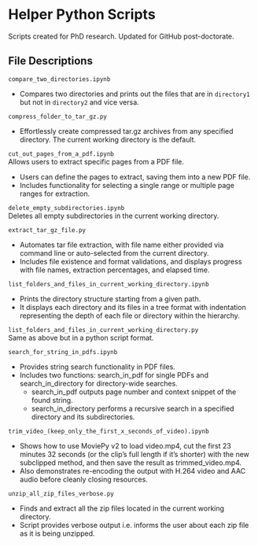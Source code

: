 # Helper Python Scripts
 Scripts created for PhD research. Updated for GitHub post-doctorate.
 
## File Descriptions <a name="files"></a>
`compare_two_directories.ipynb`  
- Compares two directories and prints out the files that are in `directory1` but not in `directory2` and vice versa.

`compress_folder_to_tar_gz.py` 
- Effortlessly create compressed tar.gz archives from any specified directory. The current working directory is the default.

`cut_out_pages_from_a_pdf.ipynb`  
Allows users to extract specific pages from a PDF file.  
- Users can define the pages to extract, saving them into a new PDF file.
- Includes functionality for selecting a single range or multiple page ranges for extraction.

`delete_empty_subdirectories.ipynb`  
Deletes all empty subdirectories in the current working directory.

`extract_tar_gz_file.py`  
- Automates tar file extraction, with file name either provided via command line or auto-selected from the current directory.
- Includes file existence and format validations, and displays progress with file names, extraction percentages, and elapsed time.
  
`list_folders_and_files_in_current_working_directory.ipynb`  
- Prints the directory structure starting from a given path. 
- It displays each directory and its files in a tree format with indentation representing the depth of each file or directory within the hierarchy. 

`list_folders_and_files_in_current_working_directory.py`  
Same as above but in a python script format.

`search_for_string_in_pdfs.ipynb`
- Provides string search functionality in PDF files.
- Includes two functions: search_in_pdf for single PDFs and search_in_directory for directory-wide searches.
  - search_in_pdf outputs page number and context snippet of the found string.
  - search_in_directory performs a recursive search in a specified directory and its subdirectories.

`trim_video_(keep_only_the_first_x_seconds_of_video).ipynb`
 - Shows how to use MoviePy v2 to load video.mp4, cut the first 23 minutes 32 seconds (or the clip’s full length if it’s shorter) with the new subclipped method, and then save the result as trimmed_video.mp4.
 - Also demonstrates re-encoding the output with H.264 video and AAC audio before cleanly closing resources.

`unzip_all_zip_files_verbose.py`  
- Finds and extract all the zip files located in the current working directory.
- Script provides verbose output i.e. informs the user about each zip file as it is being
unzipped.





